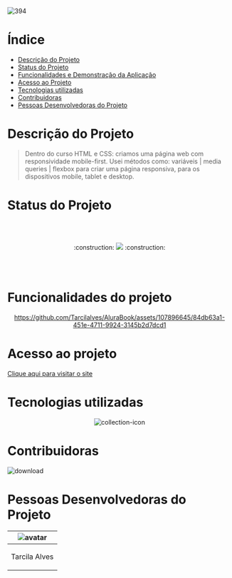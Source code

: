 
![394](https://github.com/Tarcilalves/AluraBook/assets/107896645/d2b517f7-739f-4cae-9ea8-4a6aa074aed3)





# Índice
* [Descrição do Projeto](#descrição-do-projeto)
* [Status do Projeto](#status-do-Projeto)
* [Funcionalidades e Demonstração da Aplicação](#funcionalidades-e-demonstração-da-aplicação)
* [Acesso ao Projeto](#acesso-ao-projeto)
* [Tecnologias utilizadas](#tecnologias-utilizadas)
* [Contribuidoras](#contribuidoras)
* [Pessoas Desenvolvedoras do Projeto](#pessoas-desenvolvedoras)

# Descrição do Projeto


>Dentro do curso HTML e CSS: criamos uma página web com responsividade mobile-first. Usei métodos como:  variáveis | media queries | flexbox para criar uma página responsiva, para os dispositivos mobile, tablet e desktop.


# Status do Projeto
<br><br>

<p align="center">  :construction: <img src="https://img.shields.io/badge/<STATUS>- em desenvolvimento -<COLOR>"> :construction: </p>

<br><br>

# Funcionalidades do projeto


<div align="center">




https://github.com/Tarcilalves/AluraBook/assets/107896645/84db63a1-451e-4711-9924-3145b2d7dcd1





</div>





# Acesso ao projeto


[Clique aqui para visitar o site](https://tarcilalves.github.io/AluraBook/)


# Tecnologias utilizadas

<div align="center">

![collection-icon](https://github.com/Tarcilalves/AluraBook/assets/107896645/2b135236-b1ad-4418-8f00-e71ed7045a0a)

</div>

# Contribuidoras

![download](https://github.com/Tarcilalves/AluraBook/assets/107896645/cd750de8-ac88-4658-88f6-01d536f08d5e)



# Pessoas Desenvolvedoras do Projeto

| ![avatar](https://user-images.githubusercontent.com/107896645/235791608-5f4b93d5-017c-402f-bef2-c262fa1b1f0c.png)  |
| ------------- |
| <p align="center">Tarcila Alves</p> | 



